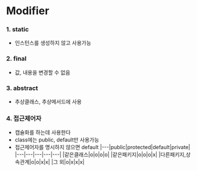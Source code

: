 ﻿# Modifier

### 1. static
- 인스턴스를 생성하지 않고 사용가능

### 2. final
- 값, 내용을 변경할 수 없음

### 3. abstract
- 추상클래스, 추상메서드에 사용

### 4. 접근제어자
- 캡슐화를 하는데 사용한다
- class에는 public, default만 사용가능
- 접근제어자를 명시하지 않으면 default
|---|public|protected|default|private|
|---|---|---|---|---|
|같은클래스|o|o|o|o|
|같은패키지|o|o|o|x|
|다른패키지,상속관계|o|o|x|x|
|그 외|o|x|x|x|
